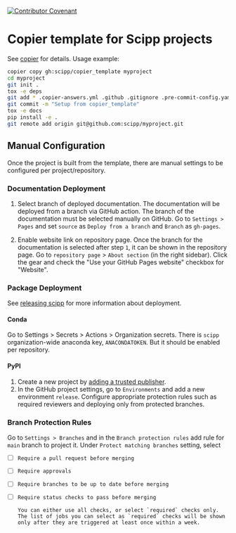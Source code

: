 [![Contributor Covenant](https://img.shields.io/badge/Contributor%20Covenant-2.1-4baaaa.svg)](CODE_OF_CONDUCT.md)

# Copier template for Scipp projects

See [copier](https://copier.readthedocs.io/en/stable/) for details.
Usage example:

```sh
copier copy gh:scipp/copier_template myproject
cd myproject
git init .
tox -e deps
git add * .copier-answers.yml .github .gitignore .pre-commit-config.yaml .min-python-version
git commit -m "Setup from copier_template"
tox -e docs
pip install -e .
git remote add origin git@github.com:scipp/myproject.git
```

## Manual Configuration

Once the project is built from the template, there are manual settings to be configured per project/repository.

### Documentation Deployment

1. Select branch of deployed documentation.
   The documentation will be deployed from a branch via GitHub action.
   The branch of the documentation must be selected manually on GitHub.
   Go to `Settings > Pages` and set `source` as  `Deploy from a branch` and `Branch` as `gh-pages`.

2. Enable website link on repository page.
   Once the branch for the documentation is selected after step `1`, it can be shown in the repository page.
   Go to `repository page` > `About section` (in the right sidebar).
   Click the gear and check the "Use your GitHub Pages website" checkbox for "Website".

### Package Deployment
See [releasing scipp](https://scipp.github.io/reference/developer/releasing-scipp.html#updating-an-expired-anaconda-token) for more information about deployment.

#### Conda
Go to Settings > Secrets > Actions > Organization secrets.
There is `scipp` organization-wide anaconda key, `ANACONDATOKEN`. But it should be enabled per repository.

#### PyPI

1. Create a new project by [adding a trusted publisher](https://docs.pypi.org/trusted-publishers/creating-a-project-through-oidc/).
2. In the GitHub project settings, go to `Environments` and add a new environment `release`.
   Configure appropriate protection rules such as required reviewers and deploying only from protected branches.

### Branch Protection Rules
Go to `Settings > Branches` and in the `Branch protection rules` add rule for `main` branch to project it.
Under `Protect matching branches` setting, select
- [ ] `Require a pull request before merging`
- [ ] `Require approvals`
- [ ] `Require branches to be up to date before merging`
- [ ] `Require status checks to pass before merging`

      You can either use all checks, or select `required` checks only.
      The list of jobs you can select as `required` checks will be shown only after they are triggered at least once within a week.

